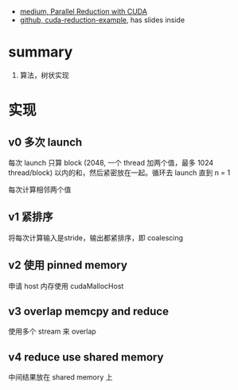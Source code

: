 - [medium, Parallel Reduction with CUDA](https://shreeraman-ak.medium.com/parallel-reduction-with-cuda-d0ae10c1ae2c)
- [github, cuda-reduction-example](https://github.com/umfranzw/cuda-reduction-example), has slides inside


# summary

1. 算法，树状实现


# 实现

## v0 多次 launch

每次 launch 只算 block (2048, 一个 thread 加两个值，最多 1024 thread/block) 以内的和，然后紧密放在一起。循环去 launch 直到 n = 1

每次计算相邻两个值

## v1 紧排序

将每次计算输入是stride，输出都紧排序，即 coalescing

## v2 使用 pinned memory

申请 host 内存使用 cudaMallocHost

## v3 overlap memcpy and reduce

使用多个 stream 来 overlap 

## v4 reduce use shared memory

中间结果放在 shared memory 上
